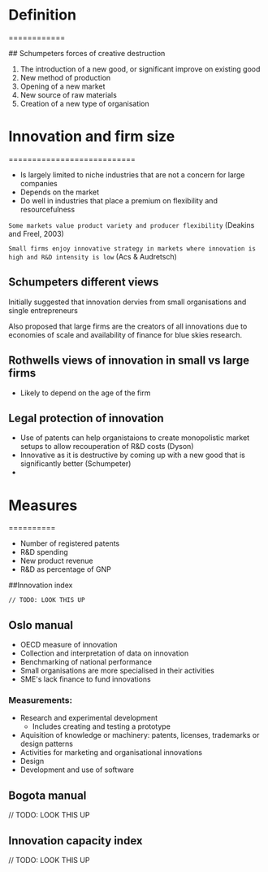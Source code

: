 # Definition
============

## Schumpeters forces of creative destruction

1. The introduction of a new good, or significant improve on existing good
2. New method of production
3. Opening of a new market
4. New source of raw materials
5. Creation of a new type of organisation

# Innovation and firm size
===========================

- Is largely limited to niche industries that are not a concern for large companies
- Depends on the market
- Do well in industries that place a premium on flexibility and resourcefulness

`Some markets value product variety and producer flexibility` (Deakins and Freel, 2003)

`Small firms enjoy innovative strategy in markets where innovation is high and R&D intensity is low` (Acs & Audretsch)

## Schumpeters different views

Initially suggested that innovation dervies from small organisations and single entrepreneurs

Also proposed that large firms are the creators of all innovations due to economies of scale and availability of finance for blue skies research.

## Rothwells views of innovation in small vs large firms

- Likely to depend on the age of the firm

## Legal protection of innovation

- Use of patents can help organistaions to create monopolistic market setups to allow recouperation of R&D costs (Dyson)
- Innovative as it is destructive by coming up with a new good that is significantly better (Schumpeter)
- 

# Measures
==========

- Number of registered patents
- R&D spending
- New product revenue
- R&D as percentage of GNP

##Innovation index
 	
 	// TODO: LOOK THIS UP

## Oslo manual
- OECD measure of innovation
- Collection and interpretation of data on innovation
- Benchmarking of national performance
- Small organisations are more specialised in their activities
- SME's lack finance to fund innovations

### Measurements: 
- Research and experimental development
	- Includes creating and testing a prototype
- Aquisition of knowledge or machinery: patents, licenses, trademarks or design patterns
- Activities for marketing and organisational innovations
- Design
- Development and use of software

## Bogota manual

// TODO: LOOK THIS UP

## Innovation capacity index

// TODO: LOOK THIS UP